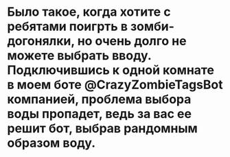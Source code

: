 # Было такое, когда хотите с ребятами поигрть в зомби-догонялки, но очень долго не можете выбрать вводу. Подключившись к одной комнате в моем боте @CrazyZombieTagsBot компанией, проблема выбора воды пропадет, ведь за вас ее решит бот, выбрав рандомным образом воду. 